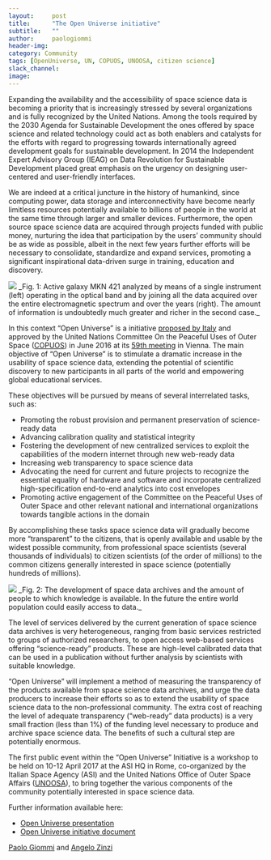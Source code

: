 ```yaml
---
layout:     post
title:      "The Open Universe initiative"
subtitle:   ""
author:     paologiommi
header-img:
category: Community
tags: [OpenUniverse, UN, COPUOS, UNOOSA, citizen science]
slack_channel: 
image:
---
```


Expanding the availability and the accessibility of space science data is becoming a priority that is increasingly stressed by several organizations and is fully recognized by the United Nations. Among the tools required by the 2030 Agenda for Sustainable Development the ones offered by space science and related technology could act as both enablers and catalysts for the efforts with regard to progressing towards internationally agreed development goals for sustainable development. In 2014 the Independent Expert Advisory Group (IEAG) on Data Revolution for Sustainable Development placed great emphasis on the urgency on designing user-centered and user-friendly interfaces.

We are indeed at a critical juncture in the history of humankind, since computing power, data storage and interconnectivity have become nearly limitless resources potentially available to billions of people in the world at the same time through larger and smaller devices. Furthermore, the open source space science data are acquired through projects funded with public money, nurturing the idea that participation by the users’ community should be as wide as possible, albeit in the next few years further efforts will be necessary to consolidate, standardize and expand services, promoting a significant inspirational data-driven surge in training, education and discovery.

<img src="https://raw.githubusercontent.com/openplanetary/openplanetary.github.io/master/img/pgiommi/mkn421.jpg">
_Fig. 1: Active galaxy MKN 421 analyzed by means of a single instrument (left) operating in the optical band and by joining all the data acquired over the entire electromagnetic spectrum and over the years (right). The amount of information is undoubtedly much greater and richer in the second case._

In this context “Open Universe” is a initiative [proposed by Italy](http://www.asi.it/it/news/spazio-per-tutti-al-59deg-copuos) and approved by the United Nations Committee On the Peaceful Uses of Outer Space ([COPUOS](http://www.unoosa.org/oosa/en/ourwork/copuos/index.html)) in June 2016 at its [59th meeting](http://www.unoosa.org/oosa/en/ourwork/copuos/2016/index.html) in Vienna. The main objective of “Open Universe” is to stimulate a dramatic increase in the usability of space science data, extending the potential of scientific discovery to new participants in all parts of the world and empowering global educational services.

These objectives will be pursued by means of several interrelated tasks, such as:

* Promoting the robust provision and permanent preservation of science-ready data
* Advancing calibration quality and statistical integrity
* Fostering the development of new centralized services to exploit the capabilities of the modern internet through new web-ready data
* Increasing web transparency to space science data
* Advocating the need for current and future projects to recognize the essential equality of hardware and software and incorporate centralized high-specification end-to-end analytics into cost envelopes
* Promoting active engagement of the Committee on the Peaceful Uses of Outer Space and other relevant national and international organizations towards tangible actions in the domain

By accomplishing these tasks space science data will gradually become more “transparent” to the citizens, that is openly available and usable by the widest possible community, from professional space scientists (several thousands of individuals) to citizen scientists (of the order of millions) to the common citizens generally interested in space science (potentially hundreds of millions).

<img src="https://raw.githubusercontent.com/openplanetary/openplanetary.github.io/master/img/pgiommi/newsletOct2016_openspace.png">
_Fig. 2: The development of space data archives and the amount of people to which knowledge is available. In the future the entire world population could easily access to data._

The level of services delivered by the current generation of space science data archives is very heterogeneous, ranging from basic services restricted to groups of authorized researchers, to open access web-based services offering “science-ready” products. These are high-level calibrated data that can be used in a publication without further analysis by scientists with suitable knowledge.

“Open Universe” will implement a method of measuring the transparency of the products available from space science data archives, and urge the data producers to increase their efforts so as to extend the usability of space science data to the non-professional community. The extra cost of reaching the level of adequate transparency (“web-ready” data products) is a very small fraction (less than 1%) of the funding level necessary to produce and archive space science data. The benefits of such a cultural step are potentially enormous.

The first public event within the “Open Universe” Initiative is a workshop to be held on 10-12 April 2017 at the ASI HQ in Rome, co-organized by the Italian Space Agency (ASI) and the United Nations Office of Outer Space Affairs ([UNOOSA](http://www.unoosa.org/)), to bring together the various components of the community potentially interested in space science data.  

Further information available here:

* [Open Universe presentation](http://www.unoosa.org/documents/pdf/copuos/2016/copuos2016tech10E.pdf)
* [Open Universe initiative document](http://www.unoosa.org/res/oosadoc/data/documents/2016/aac_1052016crp/aac_1052016crp_6_0_html/AC105_2016_CRP06E.pdf)

[Paolo Giommi](http://openplanetary.co/blog/authors/#paolo-giommi) and [Angelo Zinzi](http://openplanetary.co/blog/authors/#angelo-zinzi)
